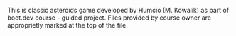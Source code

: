 This is classic asteroids game developed by Humcio (M. Kowalik) as part of boot.dev course - guided project. Files provided by course owner are approprietly marked at the top of the file.
